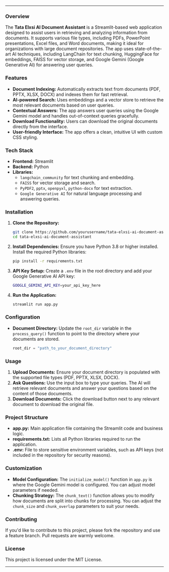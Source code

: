 

---


### Overview

The **Tata Elxsi AI Document Assistant** is a Streamlit-based web application designed to assist users in retrieving and analyzing information from documents. It supports various file types, including PDFs, PowerPoint presentations, Excel files, and Word documents, making it ideal for organizations with large document repositories. The app uses state-of-the-art AI techniques, including LangChain for text chunking, HuggingFace for embeddings, FAISS for vector storage, and Google Gemini (Google Generative AI) for answering user queries.

### Features

- **Document Indexing:** Automatically extracts text from documents (PDF, PPTX, XLSX, DOCX) and indexes them for fast retrieval.
- **AI-powered Search:** Uses embeddings and a vector store to retrieve the most relevant documents based on user queries.
- **Contextual Answers:** The app answers user queries using the Google Gemini model and handles out-of-context queries gracefully.
- **Download Functionality:** Users can download the original documents directly from the interface.
- **User-friendly Interface:** The app offers a clean, intuitive UI with custom CSS styling.

### Tech Stack

- **Frontend:** Streamlit
- **Backend:** Python
- **Libraries:** 
  - `langchain_community` for text chunking and embedding.
  - `FAISS` for vector storage and search.
  - `PyPDF2`, `pptx`, `openpyxl`, `python-docx` for text extraction.
  - `Google Generative AI` for natural language processing and answering queries.

### Installation

1. **Clone the Repository:**
   ```bash
   git clone https://github.com/yourusername/tata-elxsi-ai-document-assistant.git
   cd tata-elxsi-ai-document-assistant
   ```

2. **Install Dependencies:**
   Ensure you have Python 3.8 or higher installed. Install the required Python libraries:
   ```bash
   pip install -r requirements.txt
   ```

3. **API Key Setup:**
   Create a `.env` file in the root directory and add your Google Generative AI API key:
   ```bash
   GOOGLE_GEMINI_API_KEY=your_api_key_here
   ```

4. **Run the Application:**
   ```bash
   streamlit run app.py
   ```

### Configuration

- **Document Directory:** Update the `root_dir` variable in the `process_query()` function to point to the directory where your documents are stored.
  ```python
  root_dir = "path_to_your_document_directory"
  ```

### Usage

1. **Upload Documents:** Ensure your document directory is populated with the supported file types (PDF, PPTX, XLSX, DOCX).
2. **Ask Questions:** Use the input box to type your queries. The AI will retrieve relevant documents and answer your questions based on the content of those documents.
3. **Download Documents:** Click the download button next to any relevant document to download the original file.

### Project Structure

- **app.py:** Main application file containing the Streamlit code and business logic.
- **requirements.txt:** Lists all Python libraries required to run the application.
- **.env:** File to store sensitive environment variables, such as API keys (not included in the repository for security reasons).

### Customization

- **Model Configuration:** The `initialize_model()` function in `app.py` is where the Google Gemini model is configured. You can adjust model parameters if needed.
- **Chunking Strategy:** The `chunk_text()` function allows you to modify how documents are split into chunks for processing. You can adjust the `chunk_size` and `chunk_overlap` parameters to suit your needs.

### Contributing

If you'd like to contribute to this project, please fork the repository and use a feature branch. Pull requests are warmly welcome.

### License

This project is licensed under the MIT License.

---
